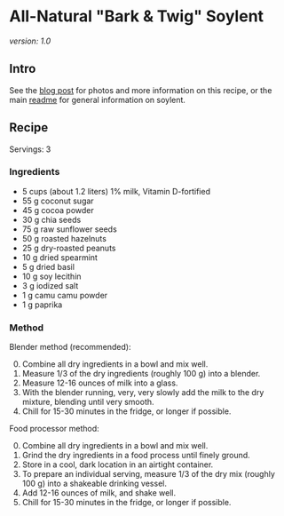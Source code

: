 # All-Natural "Bark & Twig" Soylent

_version: 1.0_

## Intro

See the [blog post](http://www.cookingfor20.com/2013/11/16/all-natural-soylent-recipe/) for photos and more information on this recipe, or the main [readme](https://github.com/zda/soylent/blob/master/README.md) for general information on soylent.

## Recipe

Servings: 3

### Ingredients

* 5 cups (about 1.2 liters) 1% milk, Vitamin D-fortified
* 55 g coconut sugar
* 45 g cocoa powder
* 30 g chia seeds
* 75 g raw sunflower seeds
* 50 g roasted hazelnuts
* 25 g dry-roasted peanuts
* 10 g dried spearmint
* 5 g dried basil
* 10 g soy lecithin
* 3 g iodized salt
* 1 g camu camu powder
* 1 g paprika

### Method

Blender method (recommended):

0. Combine all dry ingredients in a bowl and mix well.
0. Measure 1/3 of the dry ingredients (roughly 100 g) into a blender.
0. Measure 12-16 ounces of milk into a glass.
0. With the blender running, very, very slowly add the milk to the dry mixture, blending until very smooth.
0. Chill for 15-30 minutes in the fridge, or longer if possible.

Food processor method:

0. Combine all dry ingredients in a bowl and mix well.
0. Grind the dry ingredients in a food process until finely ground.
0. Store in a cool, dark location in an airtight container.
0. To prepare an individual serving, measure 1/3 of the dry mix (roughly 100 g) into a shakeable drinking vessel.
0. Add 12-16 ounces of milk, and shake well.
0. Chill for 15-30 minutes in the fridge, or longer if possible.

